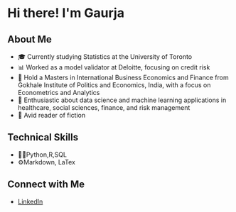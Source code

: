 # Hi there! I'm Gaurja
## About Me
- 🎓 Currently studying Statistics at the University of Toronto
- 📊 Worked as a model validator at Deloitte, focusing on credit risk
- 🔭 Hold a Masters in International Business Economics and Finance from Gokhale Institute of Politics and Economics, India, with a focus on Econometrics and Analytics
- 🌱 Enthusiastic about data science and machine learning applications in healthcare, social sciences, finance, and risk management
- 📕 Avid reader of fiction

## Technical Skills
- 👩‍💻Python,R,SQL
- ⚙️Markdown, LaTex

## Connect with Me
- [LinkedIn](www.linkedin.com/in/gaurja-newatia-880a39150)
